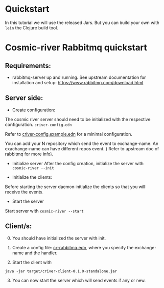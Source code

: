# Quickstart

In this tutorial we will use the released Jars. But you can build your own with `lein` the Clojure build tool.

# Cosmic-river Rabbitmq quickstart

## Requirements:

- rabbitmq-server up and running. See upstream documentation for installation and setup: https://www.rabbitmq.com/download.html

## Server side:
* Create configuration:

The cosmic river  server should need to be initialized with the respective configuration. `criver-config.edn`

Refer to [criver-config.example.edn](criver-config.example.edn) for a minimal configuration.

You can add your N repository which send the event to exchange-name. An exachange-name can have different repos event. ( Refer to upstream doc of rabbitmq for more info).

* Initialize server
After the config creation, initialize the server with `cosmic-river --init`

* Initialize the clients:

Before starting the server daemon initialize the clients so that you will receive the events.

* Start the server

Start server with ```cosmic-river --start```

## Client/s:

0) You should have initialized the server with init.

1) Create a config file: [cr-rabbitmq.edn](criver-client/cr-rabbitmq.edn), where you specify the exchange-name and the handler.

2) Start the client with

```java -jar target/criver-client-0.1.0-standalone.jar```

3) You can now start the server which will send events if any or new.


